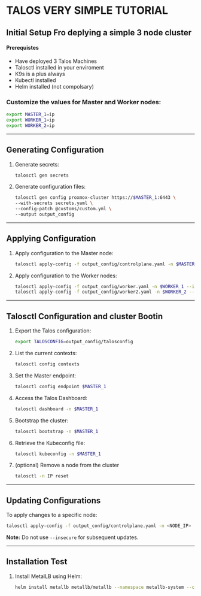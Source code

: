 
# **TALOS VERY SIMPLE TUTORIAL**

## **Initial Setup Fro deplying a simple 3 node cluster**

#### Prerequistes
- Have deployed 3 Talos Machines
- Talosctl installed in your enviroment
- K9s is a plus always
- Kubectl installed
- Helm installed (not compolsary)

### Customize the values for Master and Worker nodes:
```bash
export MASTER_1=ip
export WORKER_1=ip
export WORKER_2=ip
```

---

## **Generating Configuration**
1. Generate secrets:
   ```bash
   talosctl gen secrets
   ```

2. Generate configuration files:
   ```bash
   talosctl gen config proxmox-cluster https://$MASTER_1:6443 \
   --with-secrets secrets.yaml \
   --config-patch @customs/custom.yml \
   --output output_config
   ```

---

## **Applying Configuration**
1. Apply configuration to the Master node:
   ```bash
   talosctl apply-config -f output_config/controlplane.yaml -n $MASTER_1 --insecure
   ```

2. Apply configuration to the Worker nodes:
   ```bash
   talosctl apply-config -f output_config/worker.yaml -n $WORKER_1 --insecure
   talosctl apply-config -f output_config/worker2.yaml -n $WORKER_2 --insecure
   ```

---

## **Talosctl Configuration and cluster Bootin**
1. Export the Talos configuration:
   ```bash
   export TALOSCONFIG=output_config/talosconfig
   ```

2. List the current contexts:
   ```bash
   talosctl config contexts
   ```

3. Set the Master endpoint:
   ```bash
   talosctl config endpoint $MASTER_1
   ```

4. Access the Talos Dashboard:
   ```bash
   talosctl dashboard -n $MASTER_1
   ```

5. Bootstrap the cluster:
   ```bash
   talosctl bootstrap -n $MASTER_1
   ```

6. Retrieve the Kubeconfig file:
   ```bash
   talosctl kubeconfig -n $MASTER_1
   ```
7. (optional) Remove a node from the cluster
   ```bash
   talosctl -n IP reset
   ```
---

## **Updating Configurations**
To apply changes to a specific node:
```bash
talosctl apply-config -f output_config/controlplane.yaml -n <NODE_IP>
```

**Note:** Do not use `--insecure` for subsequent updates.

---

## **Installation Test**
1. Install MetalLB using Helm:
   ```bash
   helm install metallb metallb/metallb --namespace metallb-system --create-namespace
   ```
